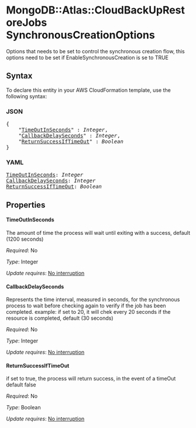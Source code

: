 # MongoDB::Atlas::CloudBackUpRestoreJobs SynchronousCreationOptions

Options that needs to be set to control the synchronous creation flow, this options need to be set if EnableSynchronousCreation is se to TRUE

## Syntax

To declare this entity in your AWS CloudFormation template, use the following syntax:

### JSON

<pre>
{
    "<a href="#timeoutinseconds" title="TimeOutInSeconds">TimeOutInSeconds</a>" : <i>Integer</i>,
    "<a href="#callbackdelayseconds" title="CallbackDelaySeconds">CallbackDelaySeconds</a>" : <i>Integer</i>,
    "<a href="#returnsuccessiftimeout" title="ReturnSuccessIfTimeOut">ReturnSuccessIfTimeOut</a>" : <i>Boolean</i>
}
</pre>

### YAML

<pre>
<a href="#timeoutinseconds" title="TimeOutInSeconds">TimeOutInSeconds</a>: <i>Integer</i>
<a href="#callbackdelayseconds" title="CallbackDelaySeconds">CallbackDelaySeconds</a>: <i>Integer</i>
<a href="#returnsuccessiftimeout" title="ReturnSuccessIfTimeOut">ReturnSuccessIfTimeOut</a>: <i>Boolean</i>
</pre>

## Properties

#### TimeOutInSeconds

The amount of time the process will wait until exiting with a success, default (1200 seconds)

_Required_: No

_Type_: Integer

_Update requires_: [No interruption](https://docs.aws.amazon.com/AWSCloudFormation/latest/UserGuide/using-cfn-updating-stacks-update-behaviors.html#update-no-interrupt)

#### CallbackDelaySeconds

Represents the time interval, measured in seconds, for the synchronous process to wait before checking again to verify if the job has been completed. example: if set to 20, it will chek every 20 seconds if the resource is completed, default (30 seconds)

_Required_: No

_Type_: Integer

_Update requires_: [No interruption](https://docs.aws.amazon.com/AWSCloudFormation/latest/UserGuide/using-cfn-updating-stacks-update-behaviors.html#update-no-interrupt)

#### ReturnSuccessIfTimeOut

if set to true, the process will return success, in the event of a timeOut default false

_Required_: No

_Type_: Boolean

_Update requires_: [No interruption](https://docs.aws.amazon.com/AWSCloudFormation/latest/UserGuide/using-cfn-updating-stacks-update-behaviors.html#update-no-interrupt)

